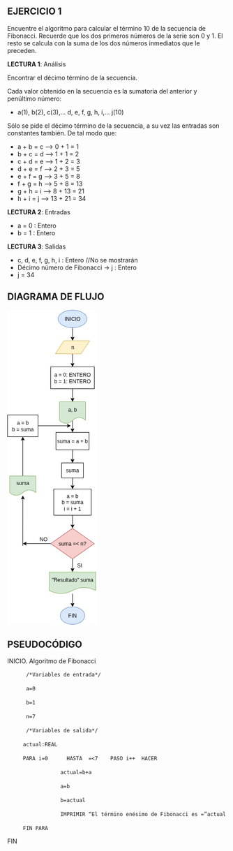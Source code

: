 ## EJERCICIO 1

Encuentre el algoritmo para calcular el término 10 de la secuencia de Fibonacci. Recuerde que los dos primeros números de la serie son 0 y 1. El resto se calcula con la suma de los dos números inmediatos que le preceden.

**LECTURA 1**: Análisis

Encontrar el décimo término de la secuencia.

Cada valor obtenido en la secuencia es la sumatoria del anterior y penúltimo número:
* a(1), b(2), c(3),... d, e, f, g, h, i,... j(10)

Sólo se pide el décimo término de la secuencia, a su vez las entradas son constantes también.
De tal modo que:
* a + b = c   —> 0 + 1 = 1
* b + c = d  —> 1 + 1 = 2
* c + d = e  —> 1 + 2 = 3
* d + e = f  —> 2 + 3 = 5
* e + f = g  —> 3 + 5 = 8
* f + g = h  —> 5 + 8 = 13
* g + h = i   —> 8 + 13 = 21
* h + i = j  —> 13 + 21 = 34

**LECTURA 2**: Entradas

* a = 0 : Entero
* b = 1 : Entero

**LECTURA 3**: Salidas

* c, d, e, f, g, h, i : Entero  //No se mostrarán
* Décimo número de Fibonacci -> j : Entero
* j = 34

## DIAGRAMA DE FLUJO

![DIAGRAMA DEL EJERCICIO 1](/ejercicio1/EJERCICIO1-PRACTICA5-FP-2026-1.drawio.png)

## PSEUDOCÓDIGO

INICIO.              Algoritmo de Fibonacci 

          /*Variables de entrada*/
          
          a=0
          
          b=1
          
          n=7
          
          /*Variables de salida*/
         
         actual:REAL
         
         PARA i=0      HASTA  =<7    PASO i++  HACER
         
                     actual=b+a
                     
                     a=b
                     
                     b=actual 
                     
                     IMPRIMIR “El término enésimo de Fibonacci es =”actual 
         
         FIN PARA 
         
FIN

